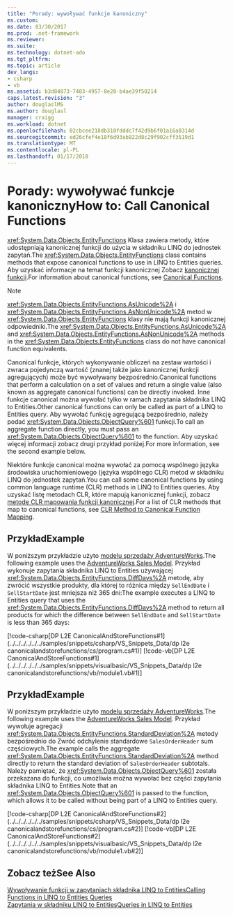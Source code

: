 ```yaml
---
title: "Porady: wywoływać funkcje kanoniczny"
ms.custom: 
ms.date: 03/30/2017
ms.prod: .net-framework
ms.reviewer: 
ms.suite: 
ms.technology: dotnet-ado
ms.tgt_pltfrm: 
ms.topic: article
dev_langs:
- csharp
- vb
ms.assetid: b3d84873-7403-4957-8e20-b4ae39f50214
caps.latest.revision: "3"
author: douglaslMS
ms.author: douglasl
manager: craigg
ms.workload: dotnet
ms.openlocfilehash: 02cbcee218db310fdddc7f42d9b6f01a16a8314d
ms.sourcegitcommit: ed26cfef4e18f6d93ab822d8c29f902cff3519d1
ms.translationtype: MT
ms.contentlocale: pl-PL
ms.lasthandoff: 01/17/2018
---
```

# <a name="how-to-call-canonical-functions"></a><span data-ttu-id="3fe46-102">Porady: wywoływać funkcje kanoniczny</span><span class="sxs-lookup"><span data-stu-id="3fe46-102">How to: Call Canonical Functions</span></span>
<span data-ttu-id="3fe46-103"><xref:System.Data.Objects.EntityFunctions> Klasa zawiera metody, które udostępniają kanonicznej funkcji do użycia w składniku LINQ do jednostek zapytań.</span><span class="sxs-lookup"><span data-stu-id="3fe46-103">The <xref:System.Data.Objects.EntityFunctions> class contains methods that expose canonical functions to use in LINQ to Entities queries.</span></span> <span data-ttu-id="3fe46-104">Aby uzyskać informacje na temat funkcji kanonicznej Zobacz [kanonicznej funkcji](../../../../../../docs/framework/data/adonet/ef/language-reference/canonical-functions.md).</span><span class="sxs-lookup"><span data-stu-id="3fe46-104">For information about canonical functions, see [Canonical Functions](../../../../../../docs/framework/data/adonet/ef/language-reference/canonical-functions.md).</span></span>  
  
> [!NOTE]
>  <span data-ttu-id="3fe46-105"><xref:System.Data.Objects.EntityFunctions.AsUnicode%2A> i <xref:System.Data.Objects.EntityFunctions.AsNonUnicode%2A> metod w <xref:System.Data.Objects.EntityFunctions> klasy nie mają funkcji kanonicznej odpowiedniki.</span><span class="sxs-lookup"><span data-stu-id="3fe46-105">The <xref:System.Data.Objects.EntityFunctions.AsUnicode%2A> and <xref:System.Data.Objects.EntityFunctions.AsNonUnicode%2A> methods in the <xref:System.Data.Objects.EntityFunctions> class do not have canonical function equivalents.</span></span>  
  
 <span data-ttu-id="3fe46-106">Canonical funkcje, których wykonywanie obliczeń na zestaw wartości i zwraca pojedynczą wartość (znanej także jako kanonicznej funkcji agregujących) może być wywoływany bezpośrednio.</span><span class="sxs-lookup"><span data-stu-id="3fe46-106">Canonical functions that perform a calculation on a set of values and return a single value (also known as aggregate canonical functions) can be directly invoked.</span></span> <span data-ttu-id="3fe46-107">Inne funkcje canonical można wywołać tylko w ramach zapytania składnika LINQ to Entities.</span><span class="sxs-lookup"><span data-stu-id="3fe46-107">Other canonical functions can only be called as part of a LINQ to Entities query.</span></span> <span data-ttu-id="3fe46-108">Aby wywołać funkcję agregującą bezpośrednio, należy podać <xref:System.Data.Objects.ObjectQuery%601> funkcji.</span><span class="sxs-lookup"><span data-stu-id="3fe46-108">To call an aggregate function directly, you must pass an <xref:System.Data.Objects.ObjectQuery%601> to the function.</span></span> <span data-ttu-id="3fe46-109">Aby uzyskać więcej informacji zobacz drugi przykład poniżej.</span><span class="sxs-lookup"><span data-stu-id="3fe46-109">For more information, see the second example below.</span></span>  
  
 <span data-ttu-id="3fe46-110">Niektóre funkcje canonical można wywołać za pomocą wspólnego języka środowiska uruchomieniowego (języka wspólnego CLR) metod w składniku LINQ do jednostek zapytań.</span><span class="sxs-lookup"><span data-stu-id="3fe46-110">You can call some canonical functions by using common language runtime (CLR) methods in LINQ to Entities queries.</span></span> <span data-ttu-id="3fe46-111">Aby uzyskać listę metodach CLR, które mapują kanonicznej funkcji, zobacz [metodę CLR mapowania funkcji kanonicznej](../../../../../../docs/framework/data/adonet/ef/language-reference/clr-method-to-canonical-function-mapping.md).</span><span class="sxs-lookup"><span data-stu-id="3fe46-111">For a list of CLR methods that map to canonical functions, see [CLR Method to Canonical Function Mapping](../../../../../../docs/framework/data/adonet/ef/language-reference/clr-method-to-canonical-function-mapping.md).</span></span>  
  
## <a name="example"></a><span data-ttu-id="3fe46-112">Przykład</span><span class="sxs-lookup"><span data-stu-id="3fe46-112">Example</span></span>  
 <span data-ttu-id="3fe46-113">W poniższym przykładzie użyto [modelu sprzedaży AdventureWorks](http://msdn.microsoft.com/en-us/f16cd988-673f-4376-b034-129ca93c7832).</span><span class="sxs-lookup"><span data-stu-id="3fe46-113">The following example uses the [AdventureWorks Sales Model](http://msdn.microsoft.com/en-us/f16cd988-673f-4376-b034-129ca93c7832).</span></span> <span data-ttu-id="3fe46-114">Przykład wykonuje zapytania składnika LINQ to Entities używającej <xref:System.Data.Objects.EntityFunctions.DiffDays%2A> metodę, aby zwrócić wszystkie produkty, dla której to różnica między `SellEndDate` i `SellStartDate` jest mniejsza niż 365 dni:</span><span class="sxs-lookup"><span data-stu-id="3fe46-114">The example executes a LINQ to Entities query that uses the <xref:System.Data.Objects.EntityFunctions.DiffDays%2A> method to return all products for which the difference between `SellEndDate` and `SellStartDate` is less than 365 days:</span></span>  
  
 [!code-csharp[DP L2E CanonicalAndStoreFunctions#1](../../../../../../samples/snippets/csharp/VS_Snippets_Data/dp l2e canonicalandstorefunctions/cs/program.cs#1)]
 [!code-vb[DP L2E CanonicalAndStoreFunctions#1](../../../../../../samples/snippets/visualbasic/VS_Snippets_Data/dp l2e canonicalandstorefunctions/vb/module1.vb#1)]  
  
## <a name="example"></a><span data-ttu-id="3fe46-115">Przykład</span><span class="sxs-lookup"><span data-stu-id="3fe46-115">Example</span></span>  
 <span data-ttu-id="3fe46-116">W poniższym przykładzie użyto [modelu sprzedaży AdventureWorks](http://msdn.microsoft.com/en-us/f16cd988-673f-4376-b034-129ca93c7832).</span><span class="sxs-lookup"><span data-stu-id="3fe46-116">The following example uses the [AdventureWorks Sales Model](http://msdn.microsoft.com/en-us/f16cd988-673f-4376-b034-129ca93c7832).</span></span> <span data-ttu-id="3fe46-117">Przykład wywołuje agregacji <xref:System.Data.Objects.EntityFunctions.StandardDeviation%2A> metody bezpośrednio do Zwróć odchylenie standardowe `SalesOrderHeader` sum częściowych.</span><span class="sxs-lookup"><span data-stu-id="3fe46-117">The example calls the aggregate <xref:System.Data.Objects.EntityFunctions.StandardDeviation%2A> method directly to return the standard deviation of `SalesOrderHeader` subtotals.</span></span> <span data-ttu-id="3fe46-118">Należy pamiętać, że <xref:System.Data.Objects.ObjectQuery%601> została przekazana do funkcji, co umożliwia można wywołać bez części zapytania składnika LINQ to Entities.</span><span class="sxs-lookup"><span data-stu-id="3fe46-118">Note that an <xref:System.Data.Objects.ObjectQuery%601> is passed to the function, which allows it to be called without being part of a LINQ to Entities query.</span></span>  
  
 [!code-csharp[DP L2E CanonicalAndStoreFunctions#2](../../../../../../samples/snippets/csharp/VS_Snippets_Data/dp l2e canonicalandstorefunctions/cs/program.cs#2)]
 [!code-vb[DP L2E CanonicalAndStoreFunctions#2](../../../../../../samples/snippets/visualbasic/VS_Snippets_Data/dp l2e canonicalandstorefunctions/vb/module1.vb#2)]  
  
## <a name="see-also"></a><span data-ttu-id="3fe46-119">Zobacz też</span><span class="sxs-lookup"><span data-stu-id="3fe46-119">See Also</span></span>  
 [<span data-ttu-id="3fe46-120">Wywoływanie funkcji w zapytaniach składnika LINQ to Entities</span><span class="sxs-lookup"><span data-stu-id="3fe46-120">Calling Functions in LINQ to Entities Queries</span></span>](../../../../../../docs/framework/data/adonet/ef/language-reference/calling-functions-in-linq-to-entities-queries.md)  
 [<span data-ttu-id="3fe46-121">Zapytania w składniku LINQ to Entities</span><span class="sxs-lookup"><span data-stu-id="3fe46-121">Queries in LINQ to Entities</span></span>](../../../../../../docs/framework/data/adonet/ef/language-reference/queries-in-linq-to-entities.md)
